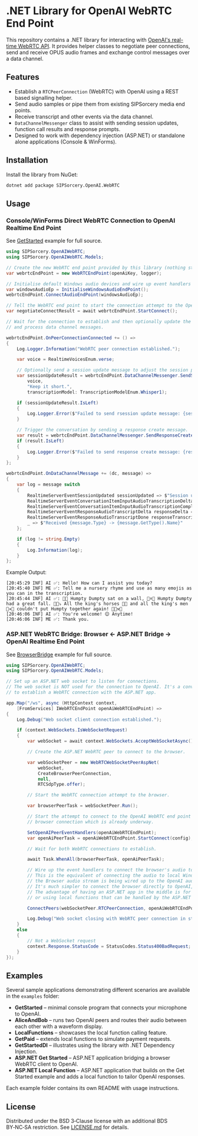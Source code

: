 # .NET Library for OpenAI WebRTC End Point

This repository contains a .NET library for interacting with [OpenAI's real-time WebRTC API](https://platform.openai.com/docs/guides/realtime-webrtc). It provides helper classes to negotiate peer connections, send and receive OPUS audio frames and exchange control messages over a data channel.

## Features

- Establish a `RTCPeerConnection` (WebRTC) with OpenAI using a REST based signalling helper.
- Send audio samples or pipe them from existing SIPSorcery media end points.
- Receive transcript and other events via the data channel.
- `DataChannelMessenger` class to assist with sending session updates, function call results and response prompts.
- Designed to work with dependency injection (ASP.NET) or standalone alone applications (Console & WinForms).

## Installation

Install the library from NuGet:

```bash
dotnet add package SIPSorcery.OpenAI.WebRTC
```

## Usage

### Console/WinForms Direct WebRTC Connection to OpenAI Realtime End Point

See [GetStarted](https://github.com/sipsorcery-org/SIPSorcery.OpenAI.WebRTC/tree/main/examples/GetStarted) example for full source.

```csharp
using SIPSorcery.OpenAIWebRTC;
using SIPSorcery.OpenAIWebRTC.Models;

// Create the new WebRTC end point provided by this library (nothing starts yet).
var webrtcEndPoint = new WebRTCEndPoint(openAiKey, logger);

// Initialise default Windows audio devices and wire up event handlers to the WebRTC end point.
var windowsAudioEp = InitialiseWindowsAudioEndPoint();
webrtcEndPoint.ConnectAudioEndPoint(windowsAudioEp);

// Tell the WebRTC end point to start the connection attempt to the OpenAI Realtime WebRTC end point.
var negotiateConnectResult = await webrtcEndPoint.StartConnect();

// Wait for the connection to establish and then optionally update the session, start a conversation 
// and process data channel messages.

webrtcEndPoint.OnPeerConnectionConnected += () =>
{
    Log.Logger.Information("WebRTC peer connection established.");

    var voice = RealtimeVoicesEnum.verse;

    // Optionally send a session update message to adjust the session parameters.
    var sessionUpdateResult = webrtcEndPoint.DataChannelMessenger.SendSessionUpdate(
        voice,
        "Keep it short.",
        transcriptionModel: TranscriptionModelEnum.Whisper1);

    if (sessionUpdateResult.IsLeft)
    {
        Log.Logger.Error($"Failed to send rsession update message: {sessionUpdateResult.LeftAsEnumerable().First()}");
    }

    // Trigger the conversation by sending a response create message.
    var result = webrtcEndPoint.DataChannelMessenger.SendResponseCreate(voice, "Say Hi!");
    if (result.IsLeft)
    {
        Log.Logger.Error($"Failed to send response create message: {result.LeftAsEnumerable().First()}");
    }
};

webrtcEndPoint.OnDataChannelMessage += (dc, message) =>
{
    var log = message switch
    {
        RealtimeServerEventSessionUpdated sessionUpdated => $"Session updated: {sessionUpdated.ToJson()}",
        RealtimeServerEventConversationItemInputAudioTranscriptionDelta inputDelta => $"ME ⌛: {inputDelta.Delta?.Trim()}",
        RealtimeServerEventConversationItemInputAudioTranscriptionCompleted inputTranscript => $"ME ✅: {inputTranscript.Transcript?.Trim()}",
        RealtimeServerEventResponseAudioTranscriptDelta responseDelta => $"AI ⌛: {responseDelta.Delta?.Trim()}",
        RealtimeServerEventResponseAudioTranscriptDone responseTranscript => $"AI ✅: {responseTranscript.Transcript?.Trim()}",
        _ => $"Received {message.Type} -> {message.GetType().Name}"
    };

    if (log != string.Empty)
    {
        Log.Information(log);
    }
};

```

Example Output:

```
[20:45:29 INF] AI ✅: Hello! How can I assist you today?
[20:45:40 INF] ME ✅: Tell me a nursery rhyme and use as many emojis as you can in the transcription.
[20:45:44 INF] AI ✅: 🍼🎶 Humpty Dumpty sat on a wall, 🥚⬆️🌉 Humpty Dumpty had a great fall. 🥚💥⤵️ All the king's horses 🐎👑 and all the king's men 👨‍✈️👑 couldn't put Humpty together again! 🥚❌⚒️🐣
[20:46:06 INF] AI ✅: You're welcome! 😊 Anytime!
[20:46:06 INF] ME ✅: Thank you.
```

### ASP.NET WebRTC Bridge: Browser <- ASP.NET Bridge -> OpenAI Realtime End Point

See [BrowserBridge](https://github.com/sipsorcery-org/SIPSorcery.OpenAI.WebRTC/tree/main/examples/BrowserBridge) example for full source.

```csharp
using SIPSorcery.OpenAIWebRTC;
using SIPSorcery.OpenAIWebRTC.Models;

// Set up an ASP.NET web socket to listen for connections.
// The web socket is NOT used for the connection to OpenAI. It's a convenience signalling channel to allow the browser
// to establish a WebRTC connection with the ASP.NET app.

app.Map("/ws", async (HttpContext context,
    [FromServices] IWebRTCEndPoint openAiWebRTCEndPoint) =>
{
    Log.Debug("Web socket client connection established.");

    if (context.WebSockets.IsWebSocketRequest)
    {
        var webSocket = await context.WebSockets.AcceptWebSocketAsync();

        // Create the ASP.NET WebRTC peer to connect to the browser.

        var webSocketPeer = new WebRTCWebSocketPeerAspNet(
            webSocket,
            CreateBrowserPeerConnection,
            null,
            RTCSdpType.offer);

        // Start the WebRTC connection attempt to the browser.

        var browserPeerTask = webSocketPeer.Run();

        // Start the attempt to connect to the OpenAI WebRTC end point in parallel with the 
        // browser connection which is already underway.

        SetOpenAIPeerEventHandlers(openAiWebRTCEndPoint);
        var openAiPeerTask = openAiWebRTCEndPoint.StartConnect(config);

        // Wait for both WebRTC connections to establish.

        await Task.WhenAll(browserPeerTask, openAiPeerTask);

        // Wire up the event handlers to connect the browser's audio to the openAIWebRTCEndPoint instance. 
        // This is the equivalent of connecting the audio to local Windows audio devices but in this case
        // the Browser audio stream is being wired up to the OpenAI audio stream.
        // It's much simpler to connect the browser directly to OpenAI, and this library is not needed for that.
        // The advantage of having an ASP.NET app in the middle is for things like capturing the audio transcription
        // or using local functions that can be handled by the ASP.NET app.

        ConnectPeers(webSocketPeer.RTCPeerConnection, openAiWebRTCEndPoint);

        Log.Debug("Web socket closing with WebRTC peer connection in state {state}.", webSocketPeer.RTCPeerConnection?.connectionState);
    }
    else
    {
        // Not a WebSocket request
        context.Response.StatusCode = StatusCodes.Status400BadRequest;
    }
});
```

## Examples

Several sample applications demonstrating different scenarios are available in the `examples` folder:

- **GetStarted** – minimal console program that connects your microphone to OpenAI.
- **AliceAndBob** – runs two OpenAI peers and routes their audio between each other with a waveform display.
- **LocalFunctions** – showcases the local function calling feature.
- **GetPaid** – extends local functions to simulate payment requests.
- **GetStartedDI** – illustrates using the library with .NET Dependency Injection.
- **ASP.NET Get Started** – ASP.NET application bridging a browser WebRTC client to OpenAI.
- **ASP.NET Local Function** – ASP.NET application that builds on the Get Started example and adds a local function to tailor OpenAI responses.

Each example folder contains its own README with usage instructions.

## License

Distributed under the BSD 3‑Clause license with an additional BDS BY‑NC‑SA restriction. See [LICENSE.md](https://github.com/sipsorcery-org/SIPSorcery.OpenAI.WebRTC/tree/main/LICENSE.md) for details.
